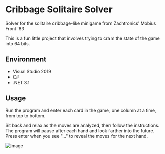 # Cribbage Solitaire Solver
Solver for the solitaire cribbage-like minigame from Zachtronics' Mobius Front '83

This is a fun little project that involves trying to cram the state of the game into 64 bits.

## Environment
- Visual Studio 2019
- C#
- .NET 3.1

## Usage
Run the program and enter each card in the game, one column at a time, from top to bottom.

Sit back and relax as the moves are analyzed, then follow the instructions. The program will pause after each hand and look farther into the future. Press enter when you see "..." to reveal the moves for the next hand.

![image](https://user-images.githubusercontent.com/6498103/149677395-d46be38b-4403-4985-9557-a39b1d2b249f.png)

